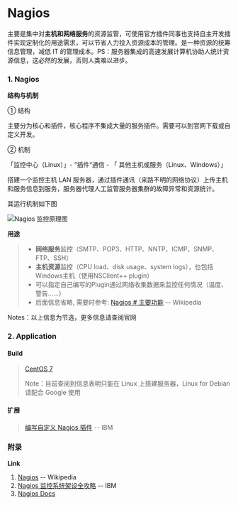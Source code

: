 # Nagios

主要是集中对**主机和网络服务**的资源监管，可使用官方插件同事也支持自主开发插件实现定制化的用途需求，可以节省人力投入资源成本的管理。是一种资源的统筹信息管理，减低 IT 的管理成本。PS：服务器集成的高速发展计算机协助人统计资源信息，这必然的发展，否则人类难以进步。

### 1. Nagios

**结构与机制**

① 结构

主要分为核心和插件，核心程序不集成大量的服务插件。需要可以到官网下载或自定义开发。

② 机制

「监控中心（Linux）」- ”插件“通信 - 「 其他主机或服务（Linux、Windows）」

搭建一个监控主机 LAN 服务器，通过插件通讯（来路不明的网络协议）上传主机和服务信息到服务，服务器代理人工监管服务器集群的故障异常和资源统计。

其运行机制如下图

![Nagios 监控原理图](https://www.ibm.com/developerworks/cn/linux/1309_luojun_nagios/image003.jpg)

**用途**

> - **网络服务**监控（SMTP、POP3、HTTP、NNTP、ICMP、SNMP、FTP、SSH）
> - **主机资源**监控（CPU load、disk usage、system logs），也包括Windows主机（使用NSClient++ plugin）
> - 可以指定自己编写的Plugin通过网络收集数据来监控任何情况（温度、警告……）
> - 后面信息省略, 需要时参考: [Nagios # 主要功能](https://zh.wikipedia.org/wiki/Nagios#主要功能)  -- Wikipedia

Notes：以上信息为节选，更多信息请查阅官网

### 2. Application

#### Build

> [CentOS 7](https://www.rultr.com/tutorials/vps/3741.html)
>
> Note：目前查阅到信息表明只能在 Linux 上搭建服务器，Linux for Debian 请配合 Google 使用

#### 扩展

>  [编写自定义 Nagios 插件](https://www.ibm.com/developerworks/cn/aix/library/au-nagios/index.html)  -- IBM

### 附录

**Link**

1.  [Nagios](https://zh.wikipedia.org/wiki/Nagios)  -- Wikipedia
2. [Nagios 监控系统架设全攻略](https://www.ibm.com/developerworks/cn/linux/1309_luojun_nagios/index.html)  -- IBM
3. [Nagios Docs](https://www.nagios.org/documentation/)



